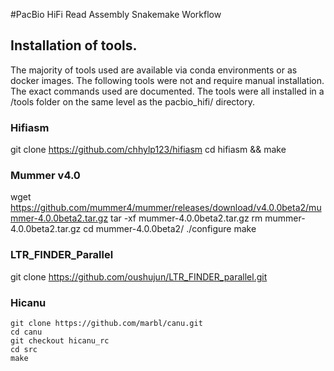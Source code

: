 #PacBio HiFi Read Assembly Snakemake Workflow



## Installation of tools.
The majority of tools used are available via conda environments or as docker images. The following tools were not and require manual installation. The exact commands used are documented. The tools were all installed in a /tools folder on the same level as the pacbio_hifi/ directory. 

### Hifiasm
git clone https://github.com/chhylp123/hifiasm
cd hifiasm && make

### Mummer v4.0
wget https://github.com/mummer4/mummer/releases/download/v4.0.0beta2/mummer-4.0.0beta2.tar.gz
tar -xf mummer-4.0.0beta2.tar.gz
rm mummer-4.0.0beta2.tar.gz
cd mummer-4.0.0beta2/
./configure
make

### LTR_FINDER_Parallel

git clone https://github.com/oushujun/LTR_FINDER_parallel.git

### Hicanu

```
git clone https://github.com/marbl/canu.git
cd canu
git checkout hicanu_rc
cd src
make
```
